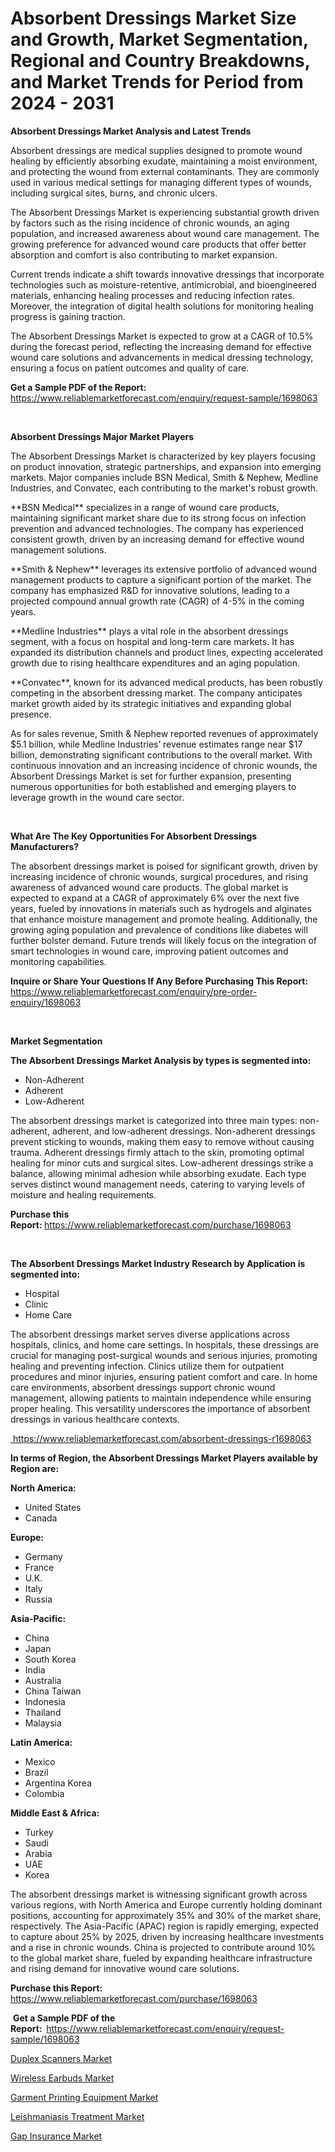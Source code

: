 <p><h1>Absorbent Dressings Market Size and Growth, Market Segmentation, Regional and Country Breakdowns, and Market Trends for Period from 2024 -  2031</h1></p><p><strong>Absorbent Dressings Market Analysis and Latest Trends</strong></p>
<p><p>Absorbent dressings are medical supplies designed to promote wound healing by efficiently absorbing exudate, maintaining a moist environment, and protecting the wound from external contaminants. They are commonly used in various medical settings for managing different types of wounds, including surgical sites, burns, and chronic ulcers.</p><p>The Absorbent Dressings Market is experiencing substantial growth driven by factors such as the rising incidence of chronic wounds, an aging population, and increased awareness about wound care management. The growing preference for advanced wound care products that offer better absorption and comfort is also contributing to market expansion. </p><p>Current trends indicate a shift towards innovative dressings that incorporate technologies such as moisture-retentive, antimicrobial, and bioengineered materials, enhancing healing processes and reducing infection rates. Moreover, the integration of digital health solutions for monitoring healing progress is gaining traction. </p><p>The Absorbent Dressings Market is expected to grow at a CAGR of 10.5% during the forecast period, reflecting the increasing demand for effective wound care solutions and advancements in medical dressing technology, ensuring a focus on patient outcomes and quality of care.</p></p>
<p><strong>Get a Sample PDF of the Report:&nbsp;</strong> <a href="https://www.reliablemarketforecast.com/enquiry/request-sample/1698063?utm_campaign=1159&utm_medium=2&utm_source=Github&utm_content=ia&utm_term=18112024&utm_id=absorbent-dressings">https://www.reliablemarketforecast.com/enquiry/request-sample/1698063</a></p>
<p>&nbsp;</p>
<p><strong>Absorbent Dressings Major Market Players</strong></p>
<p><p>The Absorbent Dressings Market is characterized by key players focusing on product innovation, strategic partnerships, and expansion into emerging markets. Major companies include BSN Medical, Smith & Nephew, Medline Industries, and Convatec, each contributing to the market's robust growth. </p><p>**BSN Medical** specializes in a range of wound care products, maintaining significant market share due to its strong focus on infection prevention and advanced technologies. The company has experienced consistent growth, driven by an increasing demand for effective wound management solutions.</p><p>**Smith & Nephew** leverages its extensive portfolio of advanced wound management products to capture a significant portion of the market. The company has emphasized R&D for innovative solutions, leading to a projected compound annual growth rate (CAGR) of 4-5% in the coming years.</p><p>**Medline Industries** plays a vital role in the absorbent dressings segment, with a focus on hospital and long-term care markets. It has expanded its distribution channels and product lines, expecting accelerated growth due to rising healthcare expenditures and an aging population.</p><p>**Convatec**, known for its advanced medical products, has been robustly competing in the absorbent dressing market. The company anticipates market growth aided by its strategic initiatives and expanding global presence.</p><p>As for sales revenue, Smith & Nephew reported revenues of approximately $5.1 billion, while Medline Industries’ revenue estimates range near $17 billion, demonstrating significant contributions to the overall market. With continuous innovation and an increasing incidence of chronic wounds, the Absorbent Dressings Market is set for further expansion, presenting numerous opportunities for both established and emerging players to leverage growth in the wound care sector.</p></p>
<p>&nbsp;</p>
<p><strong>What Are The Key Opportunities For Absorbent Dressings Manufacturers?</strong></p>
<p><p>The absorbent dressings market is poised for significant growth, driven by increasing incidence of chronic wounds, surgical procedures, and rising awareness of advanced wound care products. The global market is expected to expand at a CAGR of approximately 6% over the next five years, fueled by innovations in materials such as hydrogels and alginates that enhance moisture management and promote healing. Additionally, the growing aging population and prevalence of conditions like diabetes will further bolster demand. Future trends will likely focus on the integration of smart technologies in wound care, improving patient outcomes and monitoring capabilities.</p></p>
<p><strong>Inquire or Share Your Questions If Any Before Purchasing This Report:</strong> <a href="https://www.reliablemarketforecast.com/enquiry/pre-order-enquiry/1698063?utm_campaign=1159&utm_medium=2&utm_source=Github&utm_content=ia&utm_term=18112024&utm_id=absorbent-dressings">https://www.reliablemarketforecast.com/enquiry/pre-order-enquiry/1698063</a></p>
<p>&nbsp;</p>
<p><strong>Market Segmentation</strong></p>
<p><strong>The Absorbent Dressings Market Analysis by types is segmented into:</strong></p>
<p><ul><li>Non-Adherent</li><li>Adherent</li><li>Low-Adherent</li></ul></p>
<p><p>The absorbent dressings market is categorized into three main types: non-adherent, adherent, and low-adherent dressings. Non-adherent dressings prevent sticking to wounds, making them easy to remove without causing trauma. Adherent dressings firmly attach to the skin, promoting optimal healing for minor cuts and surgical sites. Low-adherent dressings strike a balance, allowing minimal adhesion while absorbing exudate. Each type serves distinct wound management needs, catering to varying levels of moisture and healing requirements.</p></p>
<p><strong>Purchase this Report:&nbsp;</strong><a href="https://www.reliablemarketforecast.com/purchase/1698063?utm_campaign=1159&utm_medium=2&utm_source=Github&utm_content=ia&utm_term=18112024&utm_id=absorbent-dressings">https://www.reliablemarketforecast.com/purchase/1698063</a></p>
<p>&nbsp;</p>
<p><strong>The Absorbent Dressings Market Industry Research by Application is segmented into:</strong></p>
<p><ul><li>Hospital</li><li>Clinic</li><li>Home Care</li></ul></p>
<p><p>The absorbent dressings market serves diverse applications across hospitals, clinics, and home care settings. In hospitals, these dressings are crucial for managing post-surgical wounds and serious injuries, promoting healing and preventing infection. Clinics utilize them for outpatient procedures and minor injuries, ensuring patient comfort and care. In home care environments, absorbent dressings support chronic wound management, allowing patients to maintain independence while ensuring proper healing. This versatility underscores the importance of absorbent dressings in various healthcare contexts.</p></p>
<p><a href="https://www.reliablemarketforecast.com/absorbent-dressings-r1698063?utm_campaign=1159&utm_medium=2&utm_source=Github&utm_content=ia&utm_term=18112024&utm_id=absorbent-dressings">&nbsp;https://www.reliablemarketforecast.com/absorbent-dressings-r1698063</a></p>
<p><strong>In terms of Region, the Absorbent Dressings Market Players available by Region are:</strong></p>
<p>
    <p> <strong> North America: </strong>
        <ul>
            <li>United States</li>
            <li>Canada</li>
        </ul>
        </p> 
    <p> <strong> Europe: </strong>
        <ul>
            <li>Germany</li>
            <li>France</li>
            <li>U.K.</li>
            <li>Italy</li>
            <li>Russia</li>
        </ul>
        </p> 
    <p> <strong> Asia-Pacific: </strong>
        <ul>
            <li>China</li>
            <li>Japan</li>
            <li>South Korea</li>
            <li>India</li>
            <li>Australia</li>
            <li>China Taiwan</li>
            <li>Indonesia</li>
            <li>Thailand</li>
            <li>Malaysia</li>
        </ul>
        </p> 
    <p> <strong> Latin America: </strong>
        <ul>
            <li>Mexico</li>
            <li>Brazil</li>
            <li>Argentina Korea</li>
            <li>Colombia</li>
        </ul>
        </p> 
    <p> <strong> Middle East & Africa: </strong>
        <ul>
            <li>Turkey</li>
            <li>Saudi</li>
            <li>Arabia</li>
            <li>UAE</li>
            <li>Korea</li>
        </ul>
    </p>
    </p>
<p><p>The absorbent dressings market is witnessing significant growth across various regions, with North America and Europe currently holding dominant positions, accounting for approximately 35% and 30% of the market share, respectively. The Asia-Pacific (APAC) region is rapidly emerging, expected to capture about 25% by 2025, driven by increasing healthcare investments and a rise in chronic wounds. China is projected to contribute around 10% to the global market share, fueled by expanding healthcare infrastructure and rising demand for innovative wound care solutions.</p></p>
<p><strong>Purchase this Report: </strong><a href="https://www.reliablemarketforecast.com/purchase/1698063?utm_campaign=1159&utm_medium=2&utm_source=Github&utm_content=ia&utm_term=18112024&utm_id=absorbent-dressings">https://www.reliablemarketforecast.com/purchase/1698063</a></p>
<p>&nbsp;<strong>Get a Sample PDF of the Report:&nbsp;&nbsp;</strong><a href="https://www.reliablemarketforecast.com/enquiry/request-sample/1698063?utm_campaign=1159&utm_medium=2&utm_source=Github&utm_content=ia&utm_term=18112024&utm_id=absorbent-dressings">https://www.reliablemarketforecast.com/enquiry/request-sample/1698063</a></p>
<p><strong></strong></p>
<p><p><a href="https://www.linkedin.com/pulse/duplex-scanners-market-trends-strategic-insights-2024--55wxf?utm_campaign=1159&utm_medium=2&utm_source=Github&utm_content=ia&utm_term=18112024&utm_id=absorbent-dressings">Duplex Scanners Market</a></p><p><a href="https://www.linkedin.com/pulse/exploring-wireless-earbuds-market-strategic-insights-growth-hj1sf?utm_campaign=1159&utm_medium=2&utm_source=Github&utm_content=ia&utm_term=18112024&utm_id=absorbent-dressings">Wireless Earbuds Market</a></p><p><a href="https://github.com/ChiragRP21/Market-Research-Report-List-6/blob/main/garment-printing-equipment-market.md?utm_campaign=1159&utm_medium=2&utm_source=Github&utm_content=ia&utm_term=18112024&utm_id=absorbent-dressings">Garment Printing Equipment Market</a></p><p><a href="https://issuu.com/reportprime-2/docs/leishmaniasis-treatment-market-size_405b2852b65538?utm_campaign=1159&utm_medium=2&utm_source=Github&utm_content=ia&utm_term=18112024&utm_id=absorbent-dressings">Leishmaniasis Treatment Market</a></p><p><a href="https://issuu.com/reportprime-2/docs/gap-insurance-market-size-2030.pptx_90d41714236726?utm_campaign=1159&utm_medium=2&utm_source=Github&utm_content=ia&utm_term=18112024&utm_id=absorbent-dressings">Gap Insurance Market</a></p></p>